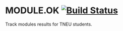 # MODULE.OK [![Build Status](https://travis-ci.org/samosfator/MODULE.OK.svg)](https://travis-ci.org/samosfator/MODULE.OK)
Track modules results for TNEU students.
